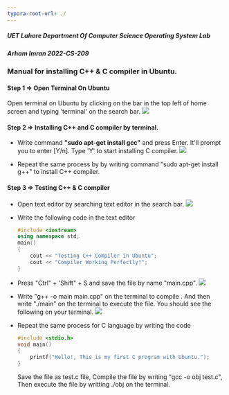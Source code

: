 ```yaml
---
typora-root-url: ./
---
```


##### UET Lahore Department Of Computer Science   							 	Operating System Lab

##### Arham Imran 																	       2022-CS-209 

### 		Manual for installing C++ & C compiler in Ubuntu.

#### Step 1 => Open Terminal On Ubuntu

Open terminal on Ubuntu by clicking on the bar in the top left of home screen and typing 'terminal' on the search bar. ![](/Req_Images/31.png)



#### Step 2 => Installing C++ and C compiler by terminal.

- Write command **"sudo apt-get install gcc"** and press Enter. It'll prompt you to enter [Y/n]. Type 'Y' to start installing C compiler. ![](/Req_Images/32.png)

- Repeat the same process by by writing command "sudo apt-get install g++" to install C++ compiler.

#### Step 3 => Testing C++ & C compiler

- Open text editor by searching text editor in the search bar. ![](/Req_Images/33.png)

- Write the following code in the text editor 
  ```c++
  #include <iostream>
  using namespace std;
  main()
  {
      cout << "Testing C++ Compiler in Ubuntu";
      cout << "Compiler Working Perfectly!";
  }
  ```

- Press "Ctrl" + 'Shift" + S and save the file by name "main.cpp". ![](/Req_Images/34.png)

- Write "g++ -o main main.cpp" on the terminal to compile . And then write "./main" on the terminal to execute the file. 
  You should see the following on your terminal. ![](/Req_Images/35.png)

- Repeat the same process for C language by writing the code 
  ```C
  #include <stdio.h>
  void main()
  {
      printf("Hello!, This is my first C program with Ubuntu.");
  }
  ```

  Save the file as test.c file, Compile the file by writing "gcc -o obj test.c", Then execute the file by writting ./obj on the terminal.